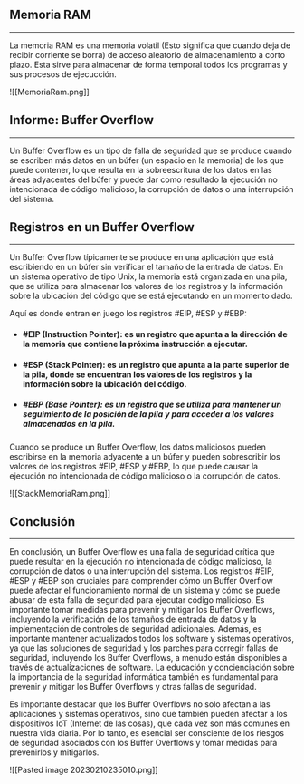 ## Memoria RAM
---
La memoria RAM es una memoria volatil (Esto significa que cuando deja de recibir corriente se borra) de acceso aleatorio de almacenamiento a corto plazo. Esta sirve para almacenar de forma temporal todos los programas y sus procesos de ejecucción.

![[MemoriaRam.png]]

## Informe: Buffer Overflow
---
Un Buffer Overflow es un tipo de falla de seguridad que se produce cuando se escriben más datos en un búfer (un espacio en la memoria) de los que puede contener, lo que resulta en la sobreescritura de los datos en las áreas adyacentes del búfer y puede dar como resultado la ejecución no intencionada de código malicioso, la corrupción de datos o una interrupción del sistema. 

## Registros en un Buffer Overflow 
--- 
Un Buffer Overflow típicamente se produce en una aplicación que está escribiendo en un búfer sin verificar el tamaño de la entrada de datos. En un sistema operativo de tipo Unix, la memoria está organizada en una pila, que se utiliza para almacenar los valores de los registros y la información sobre la ubicación del código que se está ejecutando en un momento dado. 

Aquí es donde entran en juego los registros #EIP, #ESP y #EBP: 

- #### #EIP (Instruction Pointer): es un registro que apunta a la dirección de la memoria que contiene la próxima instrucción a ejecutar. 

- #### #ESP (Stack Pointer): es un registro que apunta a la parte superior de la pila, donde se encuentran los valores de los registros y la información sobre la ubicación del código. 

- ##### #EBP (Base Pointer): es un registro que se utiliza para mantener un seguimiento de la posición de la pila y para acceder a los valores almacenados en la pila. 

Cuando se produce un Buffer Overflow, los datos maliciosos pueden escribirse en la memoria adyacente a un búfer y pueden sobrescribir los valores de los registros #EIP, #ESP y #EBP, lo que puede causar la ejecución no intencionada de código malicioso o la corrupción de datos. 

![[StackMemoriaRam.png]]

## Conclusión 
--- 
En conclusión, un Buffer Overflow es una falla de seguridad crítica que puede resultar en la ejecución no intencionada de código malicioso, la corrupción de datos o una interrupción del sistema. Los registros #EIP, #ESP y #EBP son cruciales para comprender cómo un Buffer Overflow puede afectar el funcionamiento normal de un sistema y cómo se puede abusar de esta falla de seguridad para ejecutar código malicioso. Es importante tomar medidas para prevenir y mitigar los Buffer Overflows, incluyendo la verificación de los tamaños de entrada de datos y la implementación de controles de seguridad adicionales. Además, es importante mantener actualizados todos los software y sistemas operativos, ya que las soluciones de seguridad y los parches para corregir fallas de seguridad, incluyendo los Buffer Overflows, a menudo están disponibles a través de actualizaciones de software. La educación y concienciación sobre la importancia de la seguridad informática también es fundamental para prevenir y mitigar los Buffer Overflows y otras fallas de seguridad. 

Es importante destacar que los Buffer Overflows no solo afectan a las aplicaciones y sistemas operativos, sino que también pueden afectar a los dispositivos IoT (Internet de las cosas), que cada vez son más comunes en nuestra vida diaria. Por lo tanto, es esencial ser consciente de los riesgos de seguridad asociados con los Buffer Overflows y tomar medidas para prevenirlos y mitigarlos.

![[Pasted image 20230210235010.png]]